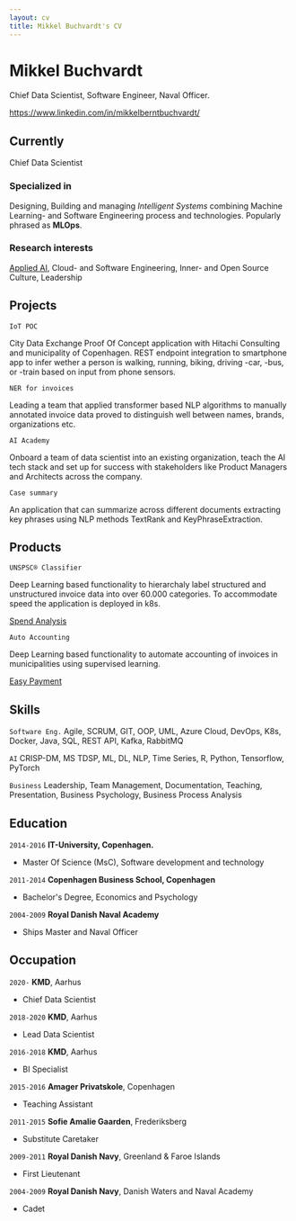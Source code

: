 ```yaml
---
layout: cv
title: Mikkel Buchvardt's CV
---
```

# Mikkel Buchvardt
Chief Data Scientist, Software Engineer, Naval Officer.

<div id="webaddress">
<a href="https://www.linkedin.com/in/mikkelberntbuchvardt/">https://www.linkedin.com/in/mikkelberntbuchvardt/</a>
</div>


## Currently

Chief Data Scientist

### Specialized in

Designing, Building and managing *Intelligent Systems* combining Machine Learning- and Software Engineering process and technologies. Popularly phrased as **MLOps**. 


### Research interests

[Applied AI](https://people.eecs.berkeley.edu/~russell/aima1e.html), Cloud- and Software Engineering, Inner- and Open Source Culture, Leadership


## Projects

`IoT POC`

City Data Exchange Proof Of Concept application with Hitachi Consulting and municipality of Copenhagen. REST endpoint integration to smartphone app to infer wether a person is walking, running, biking, driving -car, -bus, or -train based on input from phone sensors.

`NER for invoices`

Leading a team that applied transformer based NLP algorithms to manually annotated invoice data proved to distinguish well between names, brands, organizations etc.

`AI Academy`

Onboard a team of data scientist into an existing organization, teach the AI tech stack and set up for success with stakeholders like Product Managers and Architects across the company.

`Case summary`

An application that can summarize across different documents extracting key phrases using NLP methods TextRank and KeyPhraseExtraction.


## Products

`UNSPSC® Classifier`

Deep Learning based functionality to hierarchaly label structured and unstructured invoice data into over 60.000 categories. To accommodate speed the application is deployed in k8s.

[Spend Analysis](https://www.kmd.dk/loesninger-og-services/loesninger/oekonomi/kmd-opus-indkoeb/kmd-indkoebsanalyse)

`Auto Accounting`

Deep Learning based functionality to automate accounting of invoices in municipalities using supervised learning.

[Easy Payment](https://www.kmd.dk/loesninger-og-services/loesninger/oekonomi/kmd-letbetaling)


## Skills

`Software Eng.`
Agile, SCRUM, GIT, OOP, UML, Azure Cloud, DevOps, K8s, Docker, Java, SQL, REST API, Kafka, RabbitMQ

`AI`
CRISP-DM, MS TDSP, ML, DL, NLP, Time Series, R, Python, Tensorflow, PyTorch

`Business`
Leadership, Team Management, Documentation, Teaching, Presentation, Business Psychology, Business Process Analysis


## Education

`2014-2016`
__IT-University, Copenhagen.__

- Master Of Science (MsC), Software development and technology

`2011-2014`
__Copenhagen Business School, Copenhagen__

- Bachelor's Degree, Economics and Psychology

`2004-2009`
__Royal Danish Naval Academy__

- Ships Master and Naval Officer


## Occupation

`2020-`
__KMD__, Aarhus

- Chief Data Scientist

`2018-2020`
__KMD__, Aarhus

- Lead Data Scientist

`2016-2018`
__KMD__, Aarhus

- BI Specialist

`2015-2016`
__Amager Privatskole__, Copenhagen

- Teaching Assistant

`2011-2015`
__Sofie Amalie Gaarden__, Frederiksberg

- Substitute Caretaker

`2009-2011`
__Royal Danish Navy__, Greenland & Faroe Islands

- First Lieutenant

`2004-2009`
__Royal Danish Navy__, Danish Waters and Naval Academy

- Cadet

<!-- ### Footer

Last updated: Dec 2020 -->


